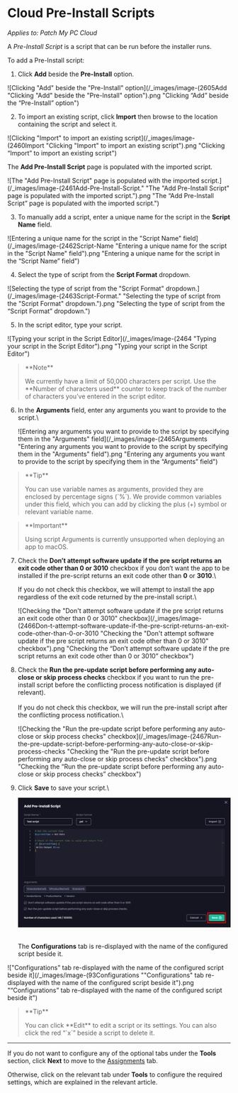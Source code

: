# Cloud Pre-Install Scripts

_Applies to: Patch My PC Cloud_

A _Pre-Install Script_ is a script that can be run before the installer runs.

To add a Pre-Install script:

1. Click **Add** beside the **Pre-Install** option.

![Clicking "Add" beside the "Pre-Install" option](/_images/image-(2605Add "Clicking \"Add\" beside the \"Pre-Install\" option").png "Clicking “Add” beside the “Pre-Install” option")

2. To import an existing script, click **Import** then browse to the location containing the script and select it.

![Clicking "Import" to import an existing script](/_images/image-(2460Import "Clicking \"Import\" to import an existing script").png "Clicking “Import” to import an existing script")

The **Add Pre-Install Script** page is populated with the imported script.

![The "Add Pre-Install Script" page is populated with the imported script.](/_images/image-(2461Add-Pre-Install-Script." "The \"Add Pre-Install Script\" page is populated with the imported script.").png "The “Add Pre-Install Script” page is populated with the imported script.")

3. To manually add a script, enter a unique name for the script in the **Script Name** field.

![Entering a unique name for the script in the "Script Name" field](/_images/image-(2462Script-Name "Entering a unique name for the script in the \"Script Name\" field").png "Entering a unique name for the script in the “Script Name” field")

4. Select the type of script from the **Script Format** dropdown.

![Selecting the type of script from the "Script Format" dropdown.](/_images/image-(2463Script-Format." "Selecting the type of script from the \"Script Format\" dropdown.").png "Selecting the type of script from the “Script Format” dropdown.")

5. In the script editor, type your script.

![Typing your script in the Script Editor](/_images/image-(2464 "Typing your script in the Script Editor").png "Typing your script in the Script Editor")

<blockquote class="wp-block-quote">
<p>**Note**</p>
<p>We currently have a limit of 50,000 characters per script. Use the **Number of characters used** counter to keep track of the number of characters you’ve entered in the script editor.</p>
</blockquote>

6.  In the **Arguments** field, enter any arguments you want to provide to the script.\


    ![Entering any arguments you want to provide to the script by specifying them in the "Arguments" field](/_images/image-(2465Arguments "Entering any arguments you want to provide to the script by specifying them in the \"Arguments\" field").png "Entering any arguments you want to provide to the script by specifying them in the “Arguments” field")

<blockquote class="wp-block-quote">
<p>**Tip**</p>
<p>You can use variable names as arguments, provided they are enclosed by percentage signs (`%`). We provide common variables under this field, which you can add by clicking the plus (+) symbol or relevant variable name.</p>
</blockquote>

<blockquote class="wp-block-quote">
<p>**Important**</p>
<p>Using script Arguments is currently unsupported when deploying an app to macOS.</p>
</blockquote>

7.  Check the **Don’t attempt software update if the pre script returns an exit code other than 0 or 3010** checkbox if you don’t want the app to be installed if the pre-script returns an exit code other than **0** or **3010**.\


    If you do not check this checkbox, we will attempt to install the app regardless of the exit code returned by the pre-install script.\


    ![Checking the "Don't attempt software update if the pre script returns an exit code other than 0 or 3010" checkbox](/_images/image-(2466Don-t-attempt-software-update-if-the-pre-script-returns-an-exit-code-other-than-0-or-3010 "Checking the \"Don't attempt software update if the pre script returns an exit code other than 0 or 3010\" checkbox").png "Checking the “Don’t attempt software update if the pre script returns an exit code other than 0 or 3010” checkbox")


8.  Check the **Run the pre-update script before performing any auto-close or skip process checks** checkbox if you want to run the pre-install script before the conflicting process notification is displayed (if relevant).\
    \
    If you do not check this checkbox, we will run the pre-install script after the conflicting process notification.\


    ![Checking the "Run the pre-update script before performing any auto-close or skip process checks" checkbox](/_images/image-(2467Run-the-pre-update-script-before-performing-any-auto-close-or-skip-process-checks "Checking the \"Run the pre-update script before performing any auto-close or skip process checks\" checkbox").png "Checking the “Run the pre-update script before performing any auto-close or skip process checks” checkbox")
9.  Click **Save** to save your script.\


    ![](/_images/image-(2468).png "")

    \
    The **Configurations** tab is re-displayed with the name of the configured script beside it.

!["Configurations" tab re-displayed with the name of the configured script beside it](/_images/image-(93Configurations "\"Configurations\" tab re-displayed with the name of the configured script beside it").png "“Configurations” tab re-displayed with the name of the configured script beside it")

<blockquote class="wp-block-quote">
<p>**Tip**</p>
<p>You can click **Edit** to edit a script or its settings. You can also click the red “`x`” beside a script to delete it.</p>
</blockquote>

***

If you do not want to configure any of the optional tabs under the **Tools** section, click **Next** to move to the [Assignments](../../cloud-assignments-deployment-tab.md) tab.

Otherwise, click on the relevant tab under **Tools** to configure the required settings, which are explained in the relevant article.